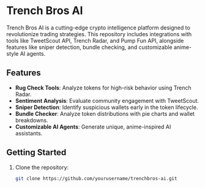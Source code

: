 # Trench Bros AI

Trench Bros AI is a cutting-edge crypto intelligence platform designed to revolutionize trading strategies. This repository includes integrations with tools like TweetScout API, Trench Radar, and Pump Fun API, alongside features like sniper detection, bundle checking, and customizable anime-style AI agents.

## Features
- **Rug Check Tools**: Analyze tokens for high-risk behavior using Trench Radar.
- **Sentiment Analysis**: Evaluate community engagement with TweetScout.
- **Sniper Detection**: Identify suspicious wallets early in the token lifecycle.
- **Bundle Checker**: Analyze token distributions with pie charts and wallet breakdowns.
- **Customizable AI Agents**: Generate unique, anime-inspired AI assistants.

## Getting Started
1. Clone the repository:
   ```bash
   git clone https://github.com/yourusername/trenchbros-ai.git

